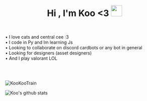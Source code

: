 <h1 align="center"><b>Hi , I'm Koo <3 </b><img src="https://media.giphy.com/media/hvRJCLFzcasrR4ia7z/giphy.gif" width="35"></h1>
<!--  -->


<br>

 
• I love cats and central cee :3    
• I code in Py and Im learning Js  
• Looking to collaborate on discord cardbots or any bot in general  
• Looking for designers (asset designers)  
• And I play valorant LOL 

<br> <br>

<p><img align="center" src="https://github-readme-streak-stats.herokuapp.com/?user=KooKooTrain" alt="KooKooTrain" /></p>

</div>


![Koo's github stats](https://github-readme-stats.vercel.app/api?username=KooKooTrain&theme=gruvbox&show_icons=true)
<!---
KookieDookie7/KookieDookie7 is a ✨ special ✨ repository because its `README.md` (this file) appears on your GitHub profile.
You can click the Preview link to take a look at your changes.
--->
